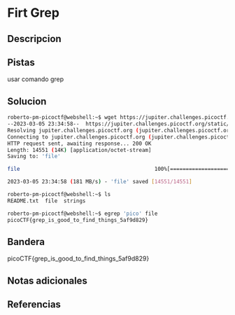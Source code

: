# Firt Grep


## Descripcion

## Pistas
usar comando grep

## Solucion
```bash
roberto-pm-picoctf@webshell:~$ wget https://jupiter.challenges.picoctf.org/static/515f19f3612bfd97cd3f0c0ba32bd864/file
--2023-03-05 23:34:58--  https://jupiter.challenges.picoctf.org/static/515f19f3612bfd97cd3f0c0ba32bd864/file
Resolving jupiter.challenges.picoctf.org (jupiter.challenges.picoctf.org)... 3.131.60.8
Connecting to jupiter.challenges.picoctf.org (jupiter.challenges.picoctf.org)|3.131.60.8|:443... connected.
HTTP request sent, awaiting response... 200 OK
Length: 14551 (14K) [application/octet-stream]
Saving to: 'file'

file                                           100%[=================================================================================================>]  14.21K  --.-KB/s    in 0s      

2023-03-05 23:34:58 (181 MB/s) - 'file' saved [14551/14551]

roberto-pm-picoctf@webshell:~$ ls
README.txt  file  strings

roberto-pm-picoctf@webshell:~$ egrep 'pico' file
picoCTF{grep_is_good_to_find_things_5af9d829}
```

## Bandera
picoCTF{grep_is_good_to_find_things_5af9d829}
## Notas adicionales


## Referencias
